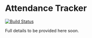 # Attendance Tracker

[![Build Status](https://travis-ci.org/Matt-Webb/attendance-tracker.svg?branch=master)](https://travis-ci.org/Matt-Webb/attendance-tracker)

Full details to be provided here soon.

